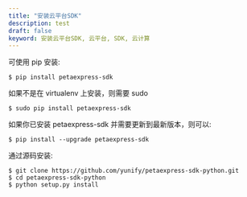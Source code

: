 ```yaml
---
title: "安装云平台SDK"
description: test
draft: false
keyword: 安装云平台SDK, 云平台, SDK, 云计算
---
```




可使用 pip 安装:

```
$ pip install petaexpress-sdk
```

如果不是在 virtualenv 上安装，则需要 sudo

```
$ sudo pip install petaexpress-sdk
```

如果你已安装 petaexpress-sdk 并需要更新到最新版本，则可以:

```
$ pip install --upgrade petaexpress-sdk
```

通过源码安装:

```
$ git clone https://github.com/yunify/petaexpress-sdk-python.git
$ cd petaexpress-sdk-python
$ python setup.py install
```